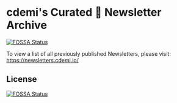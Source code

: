 # cdemi's Curated 📰 Newsletter Archive
[![FOSSA Status](https://app.fossa.io/api/projects/git%2Bgithub.com%2Fcdemi%2FNewsletterCurator-Archive.svg?type=shield)](https://app.fossa.io/projects/git%2Bgithub.com%2Fcdemi%2FNewsletterCurator-Archive?ref=badge_shield)


To view a list of all previously published Newsletters, please visit: https://newsletters.cdemi.io/


## License
[![FOSSA Status](https://app.fossa.io/api/projects/git%2Bgithub.com%2Fcdemi%2FNewsletterCurator-Archive.svg?type=large)](https://app.fossa.io/projects/git%2Bgithub.com%2Fcdemi%2FNewsletterCurator-Archive?ref=badge_large)